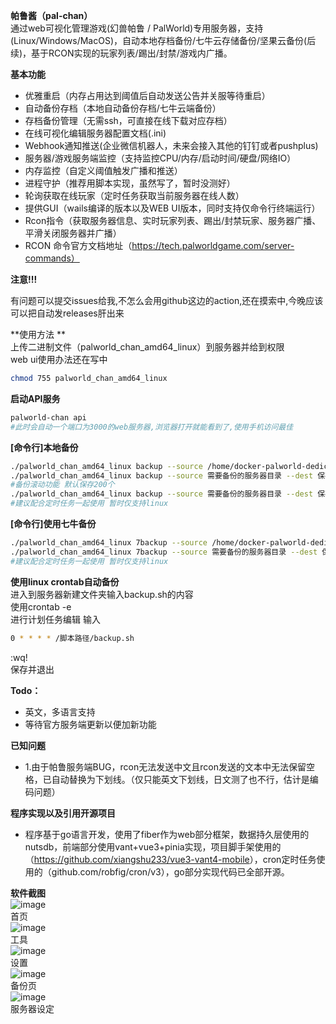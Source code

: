 **帕鲁酱（pal-chan）**\
通过web可视化管理游戏(幻兽帕鲁 / PalWorld)专用服务器，支持(Linux/Windows/MacOS)，自动本地存档备份/七牛云存储备份/坚果云备份(后续)，基于RCON实现的玩家列表/踢出/封禁/游戏内广播。 &#x20;

**基本功能**

*   优雅重启（内存占用达到阈值后自动发送公告并关服等待重启）
*   自动备份存档（本地自动备份存档/七牛云端备份）
*   存档备份管理（无需ssh，可直接在线下载对应存档）
*   在线可视化编辑服务器配置文档(.ini)
*   Webhook通知推送(企业微信机器人，未来会接入其他的钉钉或者pushplus)
*   服务器/游戏服务端监控（支持监控CPU/内存/启动时间/硬盘/网络IO）
*   内存监控（自定义阈值触发广播和推送）
*   进程守护（推荐用脚本实现，虽然写了，暂时没测好）
*   轮询获取在线玩家（定时任务获取当前服务器在线人数）
*   提供GUI（wails编译的版本以及WEB UI版本，同时支持仅命令行终端运行）
*   Rcon指令（获取服务器信息、实时玩家列表、踢出/封禁玩家、服务器广播、平滑关闭服务器并广播）
*   RCON 命令官方文档地址（<https://tech.palworldgame.com/server-commands）>

**注意!!!**

有问题可以提交issues给我,不怎么会用github这边的action,还在摸索中,今晚应该可以把自动发releases肝出来 &#x20;



**使用方法  **\
上传二进制文件（palworld\_chan\_amd64\_linux）到服务器并给到权限\
web ui使用办法还在写中

```bash
chmod 755 palworld_chan_amd64_linux
```

**启动API服务**

```bash
palworld-chan api
#此时会自动一个端口为3000的web服务器,浏览器打开就能看到了,使用手机访问最佳
```



**\[命令行]本地备份**

```bash
./palworld_chan_amd64_linux backup --source /home/docker-palworld-dedicated-server/game/Pal/Saved --dest /root/backup/
./palworld_chan_amd64_linux backup --source 需要备份的服务器目录 --dest 保存备份文件目录
#备份滚动功能 默认保存200个
./palworld_chan_amd64_linux backup --source 需要备份的服务器目录 --dest 保存备份文件目录 --backupCount 保留备份数
#建议配合定时任务一起使用 暂时仅支持linux
```

**\[命令行]使用七牛备份**

```bash
./palworld_chan_amd64_linux 7backup --source /home/docker-palworld-dedicated-server/game/Pal/Saved --dest /root/backup/  --ak accessToken --sk secretKey --bucket bucket存储空间
./palworld_chan_amd64_linux 7backup --source 需要备份的服务器目录 --dest 保存备份文件目录 --ak accessToken --sk secretKey --bucket bucket存储空间
#建议配合定时任务一起使用 暂时仅支持linux
```

**使用linux crontab自动备份**\
进入到服务器新建文件夹输入backup.sh的内容\
使用crontab -e\
进行计划任务编辑 输入

```bash
0 * * * * /脚本路径/backup.sh
```

\:wq!\
保存并退出

**Todo：**

*   英文，多语言支持
*   等待官方服务端更新以便加新功能

**已知问题**

*   1.由于帕鲁服务端BUG，rcon无法发送中文且rcon发送的文本中无法保留空格，已自动替换为下划线。（仅只能英文下划线，日文测了也不行，估计是编码问题）

**程序实现以及引用开源项目**

*   程序基于go语言开发，使用了fiber作为web部分框架，数据持久层使用的nutsdb，前端部分使用vant+vue3+pinia实现，项目脚手架使用的（<https://github.com/xiangshu233/vue3-vant4-mobile>），cron定时任务使用的（github.com/robfig/cron/v3），go部分实现代码已全部开源。

**软件截图**\
![image](https://github.com/LunacyZeus/palworld-chan/blob/main/screenshots/index.png)\
首页\
![image](https://github.com/LunacyZeus/palworld-chan/blob/main/screenshots/tool.png)\
工具\
![image](https://github.com/LunacyZeus/palworld-chan/blob/main/screenshots/setting.png?raw=true)\
设置\
![image](https://github.com/LunacyZeus/palworld-chan/blob/main/screenshots/backup.png?raw=true)\
备份页\
![image](https://github.com/LunacyZeus/palworld-chan/blob/main/screenshots/server_setting.png?raw=true)\
服务器设定
